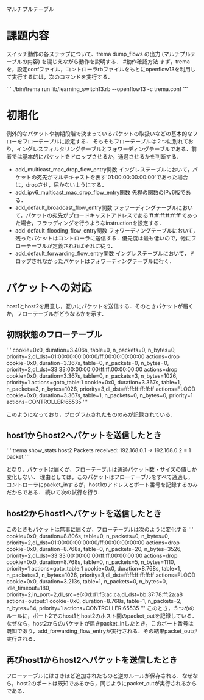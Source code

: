 マルチプルテーブル
# 課題内容
スイッチ動作の各ステップについて、trema dump_flows の出力 (マルチプルテーブルの内容) を混じえながら動作を説明する．
#動作確認方法
まず，tremaを，設定confファイル，コントローラrbファイルをもとにopenflow13を利用して実行するには，次のコマンドを実行する．

'''
./bin/trema run lib/learning_switch13.rb --openflow13 -c trema.conf
'''

# 初期化
例外的なパケットや初期段階で決まっているパケットの取扱いなどの基本的なフローをフローテーブルに設定する．
そもそもフローテーブルは２つに別れており，イングレスフィルタリングテーブルとフォワーディングテーブルである．前者では基本的にパケットをドロップさせるか，通過させるかを判断する．

- add_multicast_mac_drop_flow_entry関数
イングレステーブルにおいて，パケットの宛先がマルチキャストを表す'01:00:00:00:00:00'であった場合は，dropさせ，届かないようにする．
- add_ipv6_multicast_mac_drop_flow_entry関数
先程の関数のIPv6版である．
- add_default_broadcast_flow_entry関数
フォワーディングテーブルにおいて，パケットの宛先がブロードキャストアドレスである'ff:ff:ff:ff:ff:ff'であった場合，フラッディングを行うようなinstructionを設定する．
- add_default_flooding_flow_entry関数
フォワーディングテーブルにおいて，残ったパケットはコントローラに送信する．優先度は最も低いので，他にフローテーブルが定義されればそれに従う．
- add_default_forwarding_flow_entry関数
イングレステーブルにおいて，ドロップされなかったパケットはフォワーディングテーブルに行く．


# パケットへの対応
host1とhost2を用意し，互いにパケットを送信する．そのときパケットが届くか，フローテーブルがどうなるかを示す．
## 初期状態のフローテーブル

'''
cookie=0x0, duration=3.406s, table=0, n_packets=0, n_bytes=0, priority=2,dl_dst=01:00:00:00:00:00/ff:00:00:00:00:00 actions=drop
cookie=0x0, duration=3.367s, table=0, n_packets=0, n_bytes=0, priority=2,dl_dst=33:33:00:00:00:00/ff:ff:00:00:00:00 actions=drop
cookie=0x0, duration=3.367s, table=0, n_packets=3, n_bytes=1026, priority=1 actions=goto_table:1
cookie=0x0, duration=3.367s, table=1, n_packets=3, n_bytes=1026, priority=3,dl_dst=ff:ff:ff:ff:ff:ff actions=FLOOD
cookie=0x0, duration=3.367s, table=1, n_packets=0, n_bytes=0, priority=1 actions=CONTROLLER:65535
'''

このようになっており，プログラムされたもののみが記録されている．
## host1からhost2へパケットを送信したとき

'''
trema show_stats host2
Packets received:
  192.168.0.1 -> 192.168.0.2 = 1 packet
'''

となり，パケットは届くが，フローテーブルは通過パケット数・サイズの値しか変化しない．
理由としては，このパケットはフローテーブルをすべて通過し，コントローラにpacket_inするが，host1のアドレスとポート番号を記録するのみだからである．
続いて次の試行を行う．

## host2からhost1へパケットを送信したとき
このときもパケットは無事に届くが，フローテーブルは次のように変化する
'''
cookie=0x0, duration=8.806s, table=0, n_packets=0, n_bytes=0, priority=2,dl_dst=01:00:00:00:00:00/ff:00:00:00:00:00 actions=drop
cookie=0x0, duration=8.768s, table=0, n_packets=20, n_bytes=3526, priority=2,dl_dst=33:33:00:00:00:00/ff:ff:00:00:00:00 actions=drop
cookie=0x0, duration=8.768s, table=0, n_packets=5, n_bytes=1110, priority=1 actions=goto_table:1
cookie=0x0, duration=8.768s, table=1, n_packets=3, n_bytes=1026, priority=3,dl_dst=ff:ff:ff:ff:ff:ff actions=FLOOD
cookie=0x0, duration=3.213s, table=1, n_packets=0, n_bytes=0, idle_timeout=180, priority=2,in_port=2,dl_src=e6:0d:d1:f3:ac:ca,dl_dst=bb:37:78:ff:2a:a8 actions=output:1
cookie=0x0, duration=8.768s, table=1, n_packets=2, n_bytes=84, priority=1 actions=CONTROLLER:65535
'''
このとき，５つめのルールに，ポート2でのhost1とhost2のホスト間のpacket_outを記録している．
なぜなら，host2からのパケットが届きpacket_inしたとき，このポート番号は既知であり，add_forwarding_flow_entryが実行される．その結果packet_outが実行される．

## 再びhost1からhost2へパケットを送信したとき
フローテーブルにはさきほど追加されたものと逆のルールが保存される．なぜなら，host2のポートは既知であるから，同じようにpacket_outが実行されるからである．

